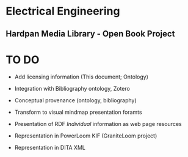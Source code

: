 Electrical Engineering
=====================
Hardpan Media Library - Open Book Project
-----------------------------------------

# TO DO

* Add licensing information (This document; Ontology)

* Integration with Bibliography ontology, Zotero

* Conceptual provenance (ontology, bibliography)

* Transform to visual mindmap presentation foramts

* Presentation of RDF _Individual_ information as web page resources

* Representation in PowerLoom KIF (GraniteLoom project)

* Representation in DITA XML
